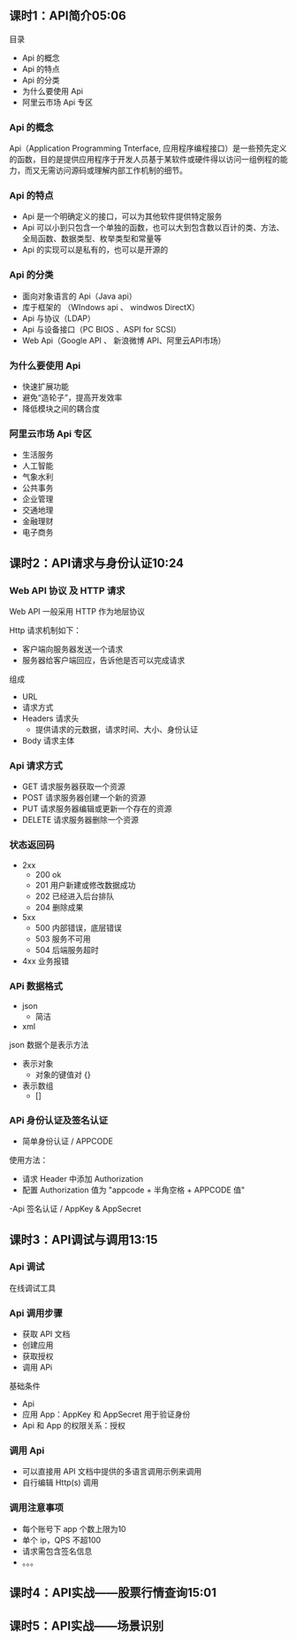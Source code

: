 ## 课时1：API简介05:06

目录

- Api 的概念
- Api 的特点
- Api 的分类
- 为什么要使用 Api
- 阿里云市场 Api 专区

### Api 的概念

Api（Application Programming Tnterface, 应用程序编程接口）是一些预先定义的函数，目的是提供应用程序于开发人员基于某软件或硬件得以访问一组例程的能力，而又无需访问源码或理解内部工作机制的细节。

### Api 的特点

- Api 是一个明确定义的接口，可以为其他软件提供特定服务
- Api 可以小到只包含一个单独的函数，也可以大到包含数以百计的类、方法、全局函数、数据类型、枚举类型和常量等
- Api 的实现可以是私有的，也可以是开源的

### Api 的分类

- 面向对象语言的 Api（Java api）
- 库于框架的 （WIndows api 、 windwos DirectX）
- Api 与协议（LDAP）
- Api 与设备接口（PC BIOS 、ASPI for SCSI）
- Web Api（Google API 、 新浪微博 API、阿里云API市场）

### 为什么要使用 Api

- 快速扩展功能
- 避免“造轮子”，提高开发效率
- 降低模块之间的耦合度


### 阿里云市场 Api 专区

- 生活服务
- 人工智能
- 气象水利
- 公共事务
- 企业管理
- 交通地理
- 金融理财
- 电子商务

## 课时2：API请求与身份认证10:24

### Web API 协议 及 HTTP 请求

Web API 一般采用 HTTP 作为地层协议

Http 请求机制如下：

- 客户端向服务器发送一个请求
- 服务器给客户端回应，告诉他是否可以完成请求

组成

- URL
- 请求方式
- Headers 请求头
  - 提供请求的元数据，请求时间、大小、身份认证
- Body 请求主体

### Api 请求方式

- GET 请求服务器获取一个资源
- POST 请求服务器创建一个新的资源
- PUT 请求服务器编辑或更新一个存在的资源
- DELETE  请求服务器删除一个资源

### 状态返回码

- 2xx
  - 200 ok
  - 201 用户新建或修改数据成功
  - 202 已经进入后台排队
  - 204 删除成果
- 5xx
  - 500 内部错误，底层错误
  - 503 服务不可用
  - 504 后端服务超时
- 4xx 业务报错

### APi 数据格式

- json
  - 简洁
- xml

json 数据个是表示方法

- 表示对象
  - 对象的键值对 {}
- 表示数组
  - []

### APi 身份认证及签名认证

- 简单身份认证 / APPCODE

使用方法：

- 请求 Header 中添加 Authorization
- 配置 Authorization 值为 "appcode + 半角空格 + APPCODE 值"

-Api 签名认证 / AppKey & AppSecret

## 课时3：API调试与调用13:15

###  Api 调试

在线调试工具

### Api 调用步骤

- 获取 API 文档
- 创建应用
- 获取授权
- 调用 APi

基础条件

- Api
- 应用 App：AppKey 和 AppSecret 用于验证身份
- Api 和 App 的权限关系：授权

###  调用 Api

- 可以直接用 API 文档中提供的多语言调用示例来调用
- 自行编辑 Http(s) 调用

### 调用注意事项

- 每个账号下 app 个数上限为10
- 单个 ip，QPS 不超100
- 请求需包含签名信息
- 。。。

## 课时4：API实战——股票行情查询15:01



## 课时5：API实战——场景识别
